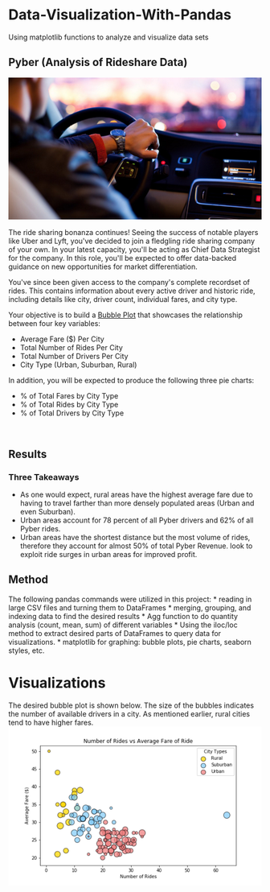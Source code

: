 # Data-Visualization-With-Pandas
Using matplotlib functions to analyze and visualize data sets
<br>
## Pyber (Analysis of Rideshare Data)

![Ride](Images/Ride.png)

The ride sharing bonanza continues! Seeing the success of notable players like Uber and Lyft, you've decided to join a fledgling ride sharing company of your own. In your latest capacity, you'll be acting as Chief Data Strategist for the company. In this role, you'll be expected to offer data-backed guidance on new opportunities for market differentiation.

You've since been given access to the company's complete recordset of rides. This contains information about every active driver and historic ride, including details like city, driver count, individual fares, and city type.

Your objective is to build a [Bubble Plot](https://en.wikipedia.org/wiki/Bubble_chart) that showcases the relationship between four key variables:

* Average Fare ($) Per City
* Total Number of Rides Per City
* Total Number of Drivers Per City
* City Type (Urban, Suburban, Rural)

In addition, you will be expected to produce the following three pie charts:

* % of Total Fares by City Type
* % of Total Rides by City Type
* % of Total Drivers by City Type

<br>

## Results 
### Three Takeaways
 * As one would expect, rural areas have the highest average fare due to having to travel farther than more densely populated areas (Urban and    even Suburban).
*  Urban areas account for 78 percent of all Pyber drivers and 62% of all Pyber rides.
*  Urban areas have the shortest distance but the most volume of rides, therefore they account for almost 50% of total Pyber Revenue. look    to exploit ride surges in urban areas for improved profit.

## Method
The following pandas commands were utilized in this project:
    * reading in large CSV files and turning them to DataFrames
    * merging, grouping, and indexing data to find the desired results
    * Agg function to do quantity analysis (count, mean, sum) of different variables
    * Using the iloc/loc method to extract desired parts of DataFrames to query data for visualizations.
    * matplotlib for graphing: bubble plots, pie charts, seaborn styles, etc.

# Visualizations

The desired bubble plot is shown below. The size of the bubbles indicates the number of available drivers in a city. As mentioned earlier, rural cities tend to have higher fares.
![Ride](Pyber/results/bubble.png)